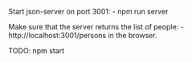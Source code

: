 


Start json-server on port 3001:
    - npm run server

Make sure that the server returns the list of people:
    - http://localhost:3001/persons in the browser.


TODO: npm start